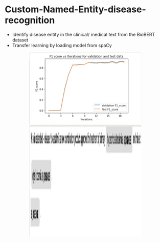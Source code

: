 # Custom-Named-Entity-disease-recognition
- Identify disease entity in the clinical/ medical text from the BioBERT dataset
- Transfer learning by loading model from spaCy

<p align="center">
  <img src="F1 score.png" width="350" title="hover text">
  <img src="prediction on test sentence.png" width="350" height="350" alt="accessibility text">
</p>

